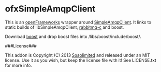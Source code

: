 ofxSimpleAmqpClient
===================

This is an [openFrameworks](http://openframeworks.cc) wrapper around [SimpleAmqpClient](https://github.com/alanxz/SimpleAmqpClient). It links to static builds of libSimpleAmqpClient, [rabbitmq-c](https://github.com/alanxz/rabbitmq-c) and boost. 

Download [boost](http://www.boost.org/users/history/version_1_54_0.html) and drop boost files into /libs/boost/include/boost/.



###License###

This addon is Copyright (C) 2013 [Sosolimited](http://sosolimited.com) and released under an MIT license. Use it as you wish, but keep the license file with it! See LICENSE.txt for more info.
